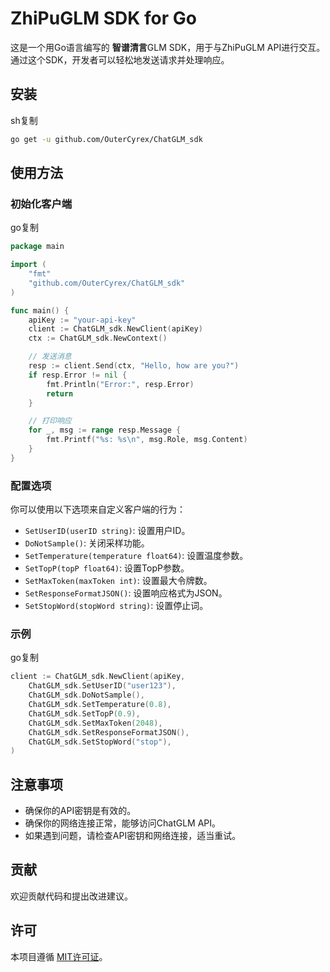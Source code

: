 # ZhiPuGLM SDK for Go

这是一个用Go语言编写的 **智谱清言**GLM SDK，用于与ZhiPuGLM API进行交互。通过这个SDK，开发者可以轻松地发送请求并处理响应。

## 安装

sh复制

```sh
go get -u github.com/OuterCyrex/ChatGLM_sdk
```

## 使用方法

### 初始化客户端

go复制

```go
package main

import (
    "fmt"
    "github.com/OuterCyrex/ChatGLM_sdk"
)

func main() {
    apiKey := "your-api-key"
    client := ChatGLM_sdk.NewClient(apiKey)
    ctx := ChatGLM_sdk.NewContext()

    // 发送消息
    resp := client.Send(ctx, "Hello, how are you?")
    if resp.Error != nil {
        fmt.Println("Error:", resp.Error)
        return
    }

    // 打印响应
    for _, msg := range resp.Message {
        fmt.Printf("%s: %s\n", msg.Role, msg.Content)
    }
}
```

### 配置选项

你可以使用以下选项来自定义客户端的行为：

- `SetUserID(userID string)`: 设置用户ID。
- `DoNotSample()`: 关闭采样功能。
- `SetTemperature(temperature float64)`: 设置温度参数。
- `SetTopP(topP float64)`: 设置TopP参数。
- `SetMaxToken(maxToken int)`: 设置最大令牌数。
- `SetResponseFormatJSON()`: 设置响应格式为JSON。
- `SetStopWord(stopWord string)`: 设置停止词。

### 示例

go复制

```go
client := ChatGLM_sdk.NewClient(apiKey, 
    ChatGLM_sdk.SetUserID("user123"),
    ChatGLM_sdk.DoNotSample(),
    ChatGLM_sdk.SetTemperature(0.8),
    ChatGLM_sdk.SetTopP(0.9),
    ChatGLM_sdk.SetMaxToken(2048),
    ChatGLM_sdk.SetResponseFormatJSON(),
    ChatGLM_sdk.SetStopWord("stop"),
)
```

## 注意事项

- 确保你的API密钥是有效的。
- 确保你的网络连接正常，能够访问ChatGLM API。
- 如果遇到问题，请检查API密钥和网络连接，适当重试。

## 贡献

欢迎贡献代码和提出改进建议。

## 许可

本项目遵循 [MIT许可证](https://opensource.org/license/MIT)。